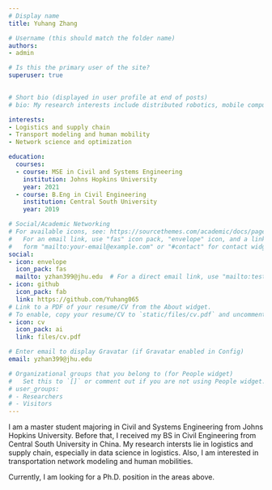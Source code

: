 ```yaml
---
# Display name
title: Yuhang Zhang

# Username (this should match the folder name)
authors:
- admin

# Is this the primary user of the site?
superuser: true
  

# Short bio (displayed in user profile at end of posts)
# bio: My research interests include distributed robotics, mobile computing and programmable matter.

interests:
- Logistics and supply chain
- Transport modeling and human mobility
- Network science and optimization

education:
  courses:
  - course: MSE in Civil and Systems Engineering
    institution: Johns Hopkins University
    year: 2021
  - course: B.Eng in Civil Engineering
    institution: Central South University
    year: 2019

# Social/Academic Networking
# For available icons, see: https://sourcethemes.com/academic/docs/page-builder/#icons
#   For an email link, use "fas" icon pack, "envelope" icon, and a link in the
#   form "mailto:your-email@example.com" or "#contact" for contact widget.
social:
- icon: envelope
  icon_pack: fas
  mailto: yzhan399@jhu.edu  # For a direct email link, use "mailto:test@example.org".
- icon: github
  icon_pack: fab
  link: https://github.com/Yuhang065
# Link to a PDF of your resume/CV from the About widget.
# To enable, copy your resume/CV to `static/files/cv.pdf` and uncomment the lines below.
- icon: cv
  icon_pack: ai
  link: files/cv.pdf

# Enter email to display Gravatar (if Gravatar enabled in Config)
email: yzhan399@jhu.edu

# Organizational groups that you belong to (for People widget)
#   Set this to `[]` or comment out if you are not using People widget.
# user_groups:
# - Researchers
# - Visitors
---
```


I am a master student majoring in Civil and Systems Engineering from Johns Hopkins University. Before that, I received my BS in Civil Engineering from Central South University in China. My research intersts lie in logistics and supply chain, especially in data science in logistics. Also, I am interested in transportation network modeling and human mobilities. 

Currently, I am looking for a Ph.D. position in the areas above.
